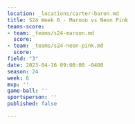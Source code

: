 ```yaml
---
location: _locations/carter-baron.md
title: S24 Week 6 - Maroon vs Neon Pink
teams-score:
- team: _teams/s24-maroon.md
  score: 
- team: _teams/s24-neon-pink.md
  score: 
field: "3"
date: 2023-04-16 09:00:00 -0400
season: 24
week: 6
mvp: ''
game-ball: ''
sportsperson: ''
published: false

---
```

